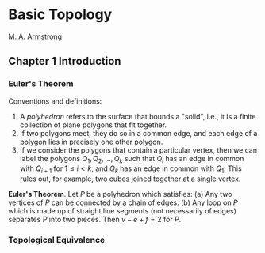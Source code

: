 # Basic Topology
M. A. Armstrong

## Chapter 1 Introduction

### Euler's Theorem
Conventions and definitions:
1. A _polyhedron_ refers to the surface that bounds a "solid", i.e., it is a finite collection of plane polygons that fit together.
2. If two polygons meet, they do so in a common edge, and each edge of a polygon lies in precisely one other polygon.
3. If we consider the polygons that contain a particular vertex, then we can label the polygons $Q_1, Q_2, \dots , Q_k$ such that $Q_i$ has an edge in common with $Q_{i+1}$ for $1 \leq i < k$, and $Q_k$ has an edge in common with $Q_1$. This rules out, for example, two cubes joined together at a single vertex.

**Euler's Theorem**. Let $P$ be a polyhedron which satisfies:
(a) Any two vertices of $P$ can be connected by a chain of edges.
(b) Any loop on $P$ which is made up of straight line segments (not necessarily of edges) separates $P$ into two pieces.
Then $v - e + f = 2$ for $P$.

### Topological Equivalence
